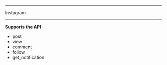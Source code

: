 ************************************
Instagram
************************************



**Supports the API**

* post
* view
* comment
* follow
* get_notification





